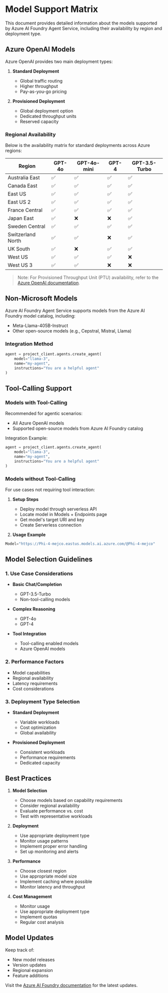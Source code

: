 # Model Support Matrix

This document provides detailed information about the models supported by Azure AI Foundry Agent Service, including their availability by region and deployment type.

## Azure OpenAI Models

Azure OpenAI provides two main deployment types:

1. **Standard Deployment**
   - Global traffic routing
   - Higher throughput
   - Pay-as-you-go pricing

2. **Provisioned Deployment**
   - Global deployment option
   - Dedicated throughput units
   - Reserved capacity

### Regional Availability

Below is the availability matrix for standard deployments across Azure regions:

| Region | GPT-4o | GPT-4o-mini | GPT-4 | GPT-3.5-Turbo |
|--------|--------|-------------|-------|----------------|
| Australia East | ✅ | ✅ | ✅ | ✅ |
| Canada East | ✅ | ✅ | ✅ | ✅ |
| East US | ✅ | ✅ | ✅ | ✅ |
| East US 2 | ✅ | ✅ | ✅ | ✅ |
| France Central | ✅ | ✅ | ✅ | ✅ |
| Japan East | ✅ | ❌ | ❌ | ✅ |
| Sweden Central | ✅ | ✅ | ✅ | ✅ |
| Switzerland North | ✅ | ✅ | ❌ | ✅ |
| UK South | ✅ | ❌ | ✅ | ✅ |
| West US | ✅ | ✅ | ✅ | ❌ |
| West US 3 | ✅ | ✅ | ❌ | ❌ |

> Note: For Provisioned Throughput Unit (PTU) availability, refer to the [Azure OpenAI documentation](https://learn.microsoft.com/azure/ai-services/openai/concepts/provisioned-throughput).

## Non-Microsoft Models

Azure AI Foundry Agent Service supports models from the Azure AI Foundry model catalog, including:

- Meta-Llama-405B-Instruct
- Other open-source models (e.g., Cepstral, Mistral, Llama)

### Integration Method

```python
agent = project_client.agents.create_agent(
    model="llama-3",
    name="my-agent",
    instructions="You are a helpful agent"
)
```

## Tool-Calling Support

### Models with Tool-Calling

Recommended for agentic scenarios:
- All Azure OpenAI models
- Supported open-source models from Azure AI Foundry catalog

Integration Example:
```python
agent = project_client.agents.create_agent(
    model="llama-3",
    name="my-agent",
    instructions="You are a helpful agent"
)
```

### Models without Tool-Calling

For use cases not requiring tool interaction:

1. **Setup Steps**
   - Deploy model through serverless API
   - Locate model in Models + Endpoints page
   - Get model's target URI and key
   - Create Serverless connection

2. **Usage Example**
```python
Model="https://Phi-4-mejco.eastus.models.ai.azure.com/@Phi-4-mejco"
```

## Model Selection Guidelines

### 1. Use Case Considerations

- **Basic Chat/Completion**
  - GPT-3.5-Turbo
  - Non-tool-calling models

- **Complex Reasoning**
  - GPT-4o
  - GPT-4

- **Tool Integration**
  - Tool-calling enabled models
  - Azure OpenAI models

### 2. Performance Factors

- Model capabilities
- Regional availability
- Latency requirements
- Cost considerations

### 3. Deployment Type Selection

- **Standard Deployment**
  - Variable workloads
  - Cost optimization
  - Global availability

- **Provisioned Deployment**
  - Consistent workloads
  - Performance requirements
  - Dedicated capacity

## Best Practices

1. **Model Selection**
   - Choose models based on capability requirements
   - Consider regional availability
   - Evaluate performance vs. cost
   - Test with representative workloads

2. **Deployment**
   - Use appropriate deployment type
   - Monitor usage patterns
   - Implement proper error handling
   - Set up monitoring and alerts

3. **Performance**
   - Choose closest region
   - Use appropriate model size
   - Implement caching where possible
   - Monitor latency and throughput

4. **Cost Management**
   - Monitor usage
   - Use appropriate deployment type
   - Implement quotas
   - Regular cost analysis

## Model Updates

Keep track of:
- New model releases
- Version updates
- Regional expansion
- Feature additions

Visit the [Azure AI Foundry documentation](https://learn.microsoft.com/azure/ai-services/agents/) for the latest updates.
